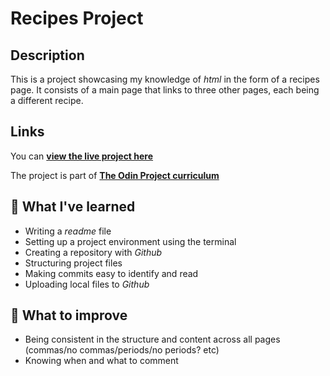 # Recipes Project

## Description

This is a project showcasing my knowledge of *html* in the form of a recipes page.
It consists of a main page that links to three other pages, each being a different recipe.

## Links

You can [**view the live project here**](https://avnen7.github.io/odin-recipes/)

The project is part of [**The Odin Project curriculum**](https://www.theodinproject.com/paths/foundations/courses/foundations/lessons/recipes)

## :dancer: What I've learned

- Writing a *readme* file
- Setting up a project environment using the terminal
- Creating a repository with *Github*
- Structuring project files
- Making commits easy to identify and read
- Uploading local files to *Github*

## :monocle_face: What to improve

- Being consistent in the structure and content across all pages (commas/no commas/periods/no periods? etc)
- Knowing when and what to comment
